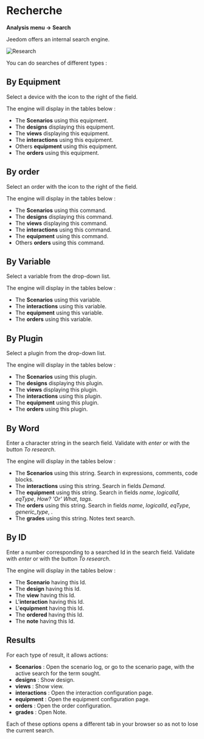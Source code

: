 # Recherche
**Analysis menu → Search**

Jeedom offers an internal search engine.

![Research](./images/search_intro.gif)

You can do searches of different types :

## By Equipment

Select a device with the icon to the right of the field.

The engine will display in the tables below :

- The **Scenarios** using this equipment.
- The **designs** displaying this equipment.
- The **views** displaying this equipment.
- The **interactions** using this equipment.
- Others **equipment** using this equipment.
- The **orders** using this equipment.

## By order

Select an order with the icon to the right of the field.

The engine will display in the tables below :

- The **Scenarios** using this command.
- The **designs** displaying this command.
- The **views** displaying this command.
- The **interactions** using this command.
- The **equipment** using this command.
- Others **orders** using this command.

## By Variable

Select a variable from the drop-down list.

The engine will display in the tables below :

- The **Scenarios** using this variable.
- The **interactions** using this variable.
- The **equipment** using this variable.
- The **orders** using this variable.

## By Plugin

Select a plugin from the drop-down list.

The engine will display in the tables below :

- The **Scenarios** using this plugin.
- The **designs** displaying this plugin.
- The **views** displaying this plugin.
- The **interactions** using this plugin.
- The **equipment** using this plugin.
- The **orders** using this plugin.

## By Word

Enter a character string in the search field. Validate with *enter* or with the button *To research*.

The engine will display in the tables below :

- The **Scenarios** using this string.
	Search in expressions, comments, code blocks.
- The **interactions** using this string.
	Search in fields *Demand*.
- The **equipment** using this string.
	Search in fields *name*, *logicalId*, *eqType*, *How? 'Or' What*, *tags*.
- The **orders** using this string.
	Search in fields *name*, *logicalId*, *eqType*, *generic_type*, .
- The **grades** using this string.
	Notes text search.

## By ID

Enter a number corresponding to a searched Id in the search field. Validate with *enter* or with the button *To research*.

The engine will display in the tables below :

- The **Scenario** having this Id.
- The **design** having this Id.
- The **view** having this Id.
- L'**interaction** having this Id.
- L'**equipment** having this Id.
- The **ordered** having this Id.
- The **note** having this Id.

## Results

For each type of result, it allows actions:
- **Scenarios** : Open the scenario log, or go to the scenario page, with the active search for the term sought.
- **designs** : Show design.
- **views** : Show view.
- **interactions** : Open the interaction configuration page.
- **equipment** : Open the equipment configuration page.
- **orders** : Open the order configuration.
- **grades** : Open Note.

Each of these options opens a different tab in your browser so as not to lose the current search.

